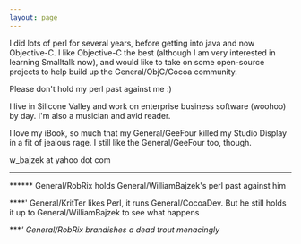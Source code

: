 ```yaml
---
layout: page
---
```




I did lots of perl for several years, before getting into java and now Objective-C. I like Objective-C the best (although I am very interested in learning Smalltalk now), and would like to take on some open-source projects to help build up the General/ObjC/Cocoa community. 

Please don't hold my perl past against me :)

I live in Silicone Valley and work on enterprise business software (woohoo) by day. I'm also a musician and avid reader. 

I love my iBook, so much that my General/GeeFour killed my Studio Display in a fit of jealous rage. I still like the General/GeeFour too, though.

w_bajzek at yahoo dot com

----

****** General/RobRix holds General/WilliamBajzek's perl past against him

****' General/KritTer likes Perl, it runs General/CocoaDev. But he still holds it up to General/WilliamBajzek to see what happens

****' General/RobRix brandishes a dead trout menacingly*